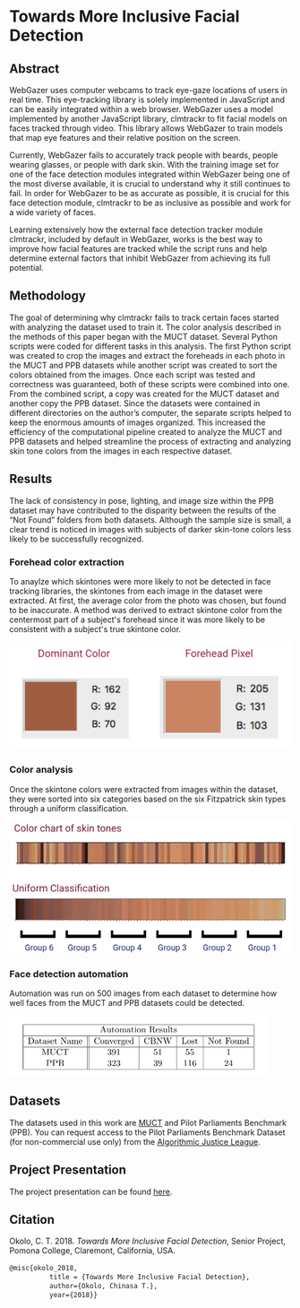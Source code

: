 # Towards More Inclusive Facial Detection

## Abstract
WebGazer uses computer webcams to track eye-gaze locations of users in real time. This eye-tracking library is solely implemented in JavaScript and can be easily integrated within a web browser. WebGazer uses a model implemented by another JavaScript library, clmtrackr to fit facial models on faces tracked through video. This library allows WebGazer to train models that map eye features and their relative position on the screen.

Currently, WebGazer fails to accurately track people with beards, people wearing glasses, or people with dark skin. With the training image set for one of the face detection modules integrated within WebGazer being one of the most diverse available, it is crucial to understand why it still continues to fail. In order for WebGazer to be as accurate as possible, it is crucial for this face detection module, clmtrackr to be as inclusive as possible and work for a wide variety of faces.

Learning extensively how the external face detection tracker module clmtrackr, included by default in WebGazer, works is the best way to improve how facial features are tracked while the script runs and help determine external factors that inhibit WebGazer from achieving its full potential.

## Methodology
The goal of determining why clmtrackr fails to track certain faces started with analyzing the dataset used to train it. The color analysis described in the methods of this paper began with the MUCT dataset. Several Python scripts were coded for different tasks in this analysis. The first Python script was created to crop the images and extract the foreheads in each photo in the MUCT and PPB datasets while another script was created to sort the colors obtained from the images. Once each script was tested and correctness was guaranteed, both of these scripts were combined into one. From the combined script, a copy was created for the MUCT dataset and another copy the PPB dataset. Since the datasets were contained in different directories on the author’s computer, the separate scripts helped to keep the enormous amounts of images organized. This
increased the efficiency of the computational pipeline created to analyze the MUCT and PPB datasets and helped streamline the process of extracting and analyzing skin tone colors from the images in each respective dataset.

## Results
The lack of consistency in pose, lighting, and image size within the PPB dataset may have contributed to the disparity between the results of the “Not Found” folders from both datasets. Although the sample size is small, a clear trend is noticed in images with subjects of darker skin-tone colors less likely to be successfully recognized.

### Forehead color extraction
To anaylze which skintones were more likely to not be detected in face tracking libraries, the skintones from each image in the dataset were extracted. At first, the average color from the photo was chosen, but found to be inaccurate. A method was derived to extract skintone color from the centermost part of a subject's forehead since it was more likely to be consistent with a subject's true skintone color.

![color_extraction](color_extraction.png)

### Color analysis
Once the skintone colors were extracted from images within the dataset, they were sorted into six categories based on the six Fitzpatrick skin types through a uniform classification.

![color_analysis](skintone_classification.png)

### Face detection automation 
Automation was run on 500 images from each dataset to determine how well faces from the MUCT and PPB datasets could be detected.

![face_detection_automation](automation_results.png)


## Datasets
The datasets used in this work are [MUCT](http://www.milbo.org/muct/) and Pilot Parliaments Benchmark (PPB). You can request access to the Pilot Parliaments Benchmark Dataset (for non-commercial use only) from the [Algorithmic Justice League](https://www.ajlunited.org/connect/request-dataset-for-research).

## Project Presentation
The project presentation can be found [here](https://docs.google.com/presentation/d/e/2PACX-1vQYkkshsEJSTDI2gJ0n2nbzFXtnoE_PbInYXVWYsq4oXIYgbrI8vxgUHqg53ANup9-KveUmWr1w8g5t/pub?start=false&loop=false&delayms=3000&slide=id.p).

## Citation

Okolo, C. T. 2018. *Towards More Inclusive Facial Detection*, Senior Project, Pomona College, Claremont, California, USA.

```
@misc{okolo_2018, 
          title = {Towards More Inclusive Facial Detection},
          author={Okolo, Chinasa T.},
          year={2018}}
```
